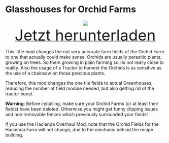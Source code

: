 # Glasshouses for Orchid Farms

<div align=center><img src="_media/Anno1800/mod_banners/glasshousesfororchids/banner.png"/></div>

<div align=center><a href="https://g-4169.modapi.io/v1/games/4169/mods/3229485/files/4516409/download"> <font size="40">Jetzt herunterladen</font></a></div>

This little mod changes the not very accurate farm fields of the Orchid Farm to one that actually could make sense. Orchids are usually parasitic plants, growing on trees. So them growing in plain farming soil is not really close to reality. Also the usage of a Tractor to harvest the Orchids is as sensitive as the use of a chainsaw on those precious plants.

Therefore, this mod changes the one tile fields to actual Greenhouses, reducing the number of field module needed, but also getting rid of the tractor boost.

**Warning**: Before installing, make sure your Orchid Farms (or at least their fields) have been deleted. Otherwise you might get funny clipping issues and non removable fences which previously surrounded your fields!

If you use the Hacienda Overhaul Mod, note that the Orchid Fields for the Hacienda Farm will not change, due to the mechanic behind the recipe building.